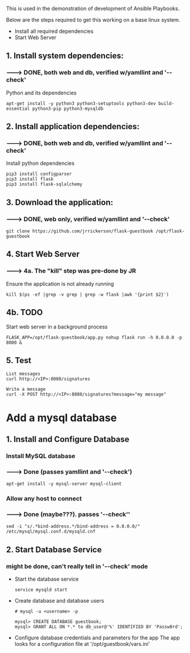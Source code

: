 This is used in the demonstration of development of Ansible Playbooks.

  Below are the steps required to get this working on a base linux system.

  - Install all required dependencies
  - Start Web Server

## 1. Install system dependencies:
###     ---> DONE, both web and db, verified w/yamllint and '--check'

  Python and its dependencies

    apt-get install -y python3 python3-setuptools python3-dev build-essential python3-pip python3-mysqldb


## 2. Install application dependencies:
###     ---> DONE, both web and db, verified w/yamllint and '--check'

Install python dependencies

    pip3 install configparser
    pip3 install flask
    pip3 install flask-sqlalchemy

## 3. Download the application:
###     ---> DONE, web only, verified w/yamllint and '--check'

    git clone https://github.com/jrrickerson/flask-guestbook /opt/flask-guestbook

## 4. Start Web Server
###     ---> 4a.  The "kill" step was pre-done by JR

Ensure the application is not already running
  
    kill $(ps -ef |grep -v grep | grep -w flask |awk '{print $2}')
    
## 4b.  TODO
Start web server in a background process

    FLASK_APP=/opt/flask-guestbook/app.py nohup flask run -h 0.0.0.0 -p 8080 &

## 5. Test
    List messages
    curl http://<IP>:8080/signatures

    Write a message
    curl -X POST http://<IP>:8080/signatures?message="my message"

# Add a mysql database

## 1. Install and Configure Database

### Install MySQL database
###     ---> Done (passes yamllint and '--check')

    apt-get install -y mysql-server mysql-client

### Allow any host to connect 
###     ---> Done (maybe???).  passes '--check''

    sed -i "s/.*bind-address.*/bind-address = 0.0.0.0/" /etc/mysql/mysql.conf.d/mysqld.cnf


## 2. Start Database Service
### might be done, can't really tell in '--check' mode
  - Start the database service

        service mysqld start

  - Create database and database users

        # mysql -u <username> -p

        mysql> CREATE DATABASE guestbook;
        mysql> GRANT ALL ON *.* to db_user@'%' IDENTIFIED BY 'Passw0rd';

  - Configure database credentials and parameters for the app
        The app looks for a configuration file at '/opt/guestbook/vars.ini'

